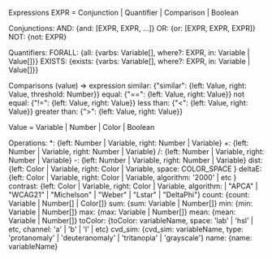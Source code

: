 Expressions
EXPR = Conjunction | Quantifier | Comparison | Boolean

Conjunctions:
AND: {and: [EXPR, EXPR, ...]}
OR: {or: [EXPR, EXPR, EXPR]}
NOT: {not: EXPR}

Quantifiers:
FORALL: {all: {varbs: Variable[], where?: EXPR, in: Variable | Value[]}}
EXISTS: {exists: {varbs: Variable[], where?: EXPR, in: Variable | Value[]}}

Comparisons (value) => expression
similar: {"similar": {left: Value, right: Value, threshold: Number}}
equal: {"==": {left: Value, right: Value}}
not equal: {"!=": {left: Value, right: Value}}
less than: {"<": {left: Value, right: Value}}
greater than: {">": {left: Value, right: Value}}

Value = Variable | Number | Color | Boolean

Operations:
\*: {left: Number | Variable, right: Number | Variable}
+: {left: Number | Variable, right: Number | Variable}
/: {left: Number | Variable, right: Number | Variable}
-: {left: Number | Variable, right: Number | Variable}
dist: {left: Color | Variable, right: Color | Variable, space: COLOR_SPACE }
deltaE: {left: Color | Variable, right: Color | Variable, algorithm: '2000' | etc }
contrast: {left: Color | Variable, right: Color | Variable, algorithm: | "APCA" | "WCAG21" | "Michelson" | "Weber" | "Lstar" | "DeltaPhi"}
count: {count: Variable | Number[] | Color[]}
sum: {sum: Variable | Number[]}
min: {min: Variable | Number[]}
max: {max: Variable | Number[]}
mean: {mean: Variable | Number[]}
toColor: {toColor: variableName, space: 'lab' | 'hsl' | etc, channel: 'a' | 'b' | 'l' | etc}
cvd_sim: {cvd_sim: variableName, type: 'protanomaly' | 'deuteranomaly' | 'tritanopia' | 'grayscale'}
name: {name: variableName}
